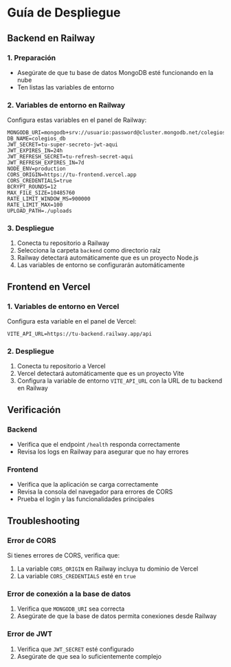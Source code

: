 # Guía de Despliegue

## Backend en Railway

### 1. Preparación
- Asegúrate de que tu base de datos MongoDB esté funcionando en la nube
- Ten listas las variables de entorno

### 2. Variables de entorno en Railway
Configura estas variables en el panel de Railway:

```
MONGODB_URI=mongodb+srv://usuario:password@cluster.mongodb.net/colegios_db
DB_NAME=colegios_db
JWT_SECRET=tu-super-secreto-jwt-aqui
JWT_EXPIRES_IN=24h
JWT_REFRESH_SECRET=tu-refresh-secret-aqui
JWT_REFRESH_EXPIRES_IN=7d
NODE_ENV=production
CORS_ORIGIN=https://tu-frontend.vercel.app
CORS_CREDENTIALS=true
BCRYPT_ROUNDS=12
MAX_FILE_SIZE=10485760
RATE_LIMIT_WINDOW_MS=900000
RATE_LIMIT_MAX=100
UPLOAD_PATH=./uploads
```

### 3. Despliegue
1. Conecta tu repositorio a Railway
2. Selecciona la carpeta `backend` como directorio raíz
3. Railway detectará automáticamente que es un proyecto Node.js
4. Las variables de entorno se configurarán automáticamente

## Frontend en Vercel

### 1. Variables de entorno en Vercel
Configura esta variable en el panel de Vercel:

```
VITE_API_URL=https://tu-backend.railway.app/api
```

### 2. Despliegue
1. Conecta tu repositorio a Vercel
2. Vercel detectará automáticamente que es un proyecto Vite
3. Configura la variable de entorno `VITE_API_URL` con la URL de tu backend en Railway

## Verificación

### Backend
- Verifica que el endpoint `/health` responda correctamente
- Revisa los logs en Railway para asegurar que no hay errores

### Frontend
- Verifica que la aplicación se carga correctamente
- Revisa la consola del navegador para errores de CORS
- Prueba el login y las funcionalidades principales

## Troubleshooting

### Error de CORS
Si tienes errores de CORS, verifica que:
1. La variable `CORS_ORIGIN` en Railway incluya tu dominio de Vercel
2. La variable `CORS_CREDENTIALS` esté en `true`

### Error de conexión a la base de datos
1. Verifica que `MONGODB_URI` sea correcta
2. Asegúrate de que la base de datos permita conexiones desde Railway

### Error de JWT
1. Verifica que `JWT_SECRET` esté configurado
2. Asegúrate de que sea lo suficientemente complejo
